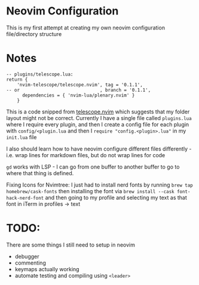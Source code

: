 # Neovim Configuration

This is my first attempt at creating my own neovim configuration file/directory structure

# Notes
```
-- plugins/telescope.lua:
return {
    'nvim-telescope/telescope.nvim', tag = '0.1.1',
-- or                              , branch = '0.1.1',
      dependencies = { 'nvim-lua/plenary.nvim' }
    }
```
This is a code snipped from [telescope.nvim](https://github.com/nvim-telescope/telescope.nvim) which suggests that my folder layout might not be correct. Currently I have a single file called `plugins.lua` where I require every plugin, and then I create a config file for each plugin with `config/<plugin.lua` and then I `require "config.<plugin>.lua"` in my `init.lua` file

I also should learn how to have neovim configure different files differently - i.e. wrap lines for markdown files, but do not wrap lines for code

`gd` works with LSP - I can go from one buffer to another buffer to go to where that thing is defined.


Fixing Icons for Nvimtree: I just had to install nerd fonts by running `brew tap homebrew/cask-fonts` then
installing the font via `brew install --cask font-hack-nerd-font` and then going to my profile and selecting
my text as that font in iTerm in profiles -> text

# TODO:

There are some things I still need to setup in neovim
- debugger
- commenting
- keymaps actually working
- automate testing and compiling using `<leader>`

